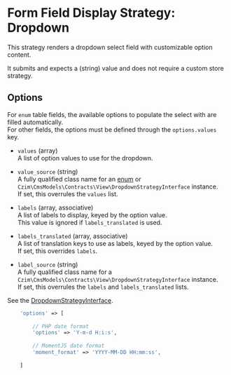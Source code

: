 # Form Field Display Strategy: Dropdown
 
This strategy renders a dropdown select field with customizable option content.

It submits and expects a (string) value and does not require a custom store strategy.


## Options

For `enum` table fields, the available options to populate the select with are filled automatically.  
For other fields, the options must be defined through the `options.values` key.

- `values` (array)  
    A list of option values to use for the dropdown.

- `value_source` (string)  
    A fully qualified class name for an [enum](https://github.com/myclabs/php-enum) or `Czim\CmsModels\Contracts\View\DropdownStrategyInterface` instance.  
    If set, this overrules the `values` list.

- `labels` (array, associative)  
    A list of labels to display, keyed by the option value.    
    This value is ignored if `labels_translated` is used.  
        
- `labels_translated` (array, associative)  
    A list of translation keys to use as labels, keyed by the option value.  
    If set, this overrides `labels`.
    
- `label_source` (string)    
    A fully qualified class name for a `Czim\CmsModels\Contracts\View\DropdownStrategyInterface` instance.  
    If set, this overrules the `labels` and `labels_translated` lists.

See the [DropdownStrategyInterface](https://github.com/czim/laravel-cms-models/tree/master/src/Contracts/View/DropdownStrategyInterface.php).
 
 
 ```php
     'options' => [
     
         // PHP date format 
         'options' => 'Y-m-d H:i:s',
         
         // MomentJS date format
         'moment_format' => 'YYYY-MM-DD HH:mm:ss',
         
     ]
 ```

